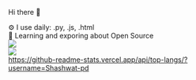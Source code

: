  Hi there 👋


⚙️ I use daily: .py, .js, .html <br>
🌱 Learning and exporing about Open Source <br>
<img src="https://img.shields.io/badge/LinkedIn-0077B5?style=for-the-badge&logo=linkedin&logoColor=white](https://img.shields.io/badge/Django-092E20?style=for-the-badge&logo=django&logoColor=green)" />  
<img src="https://img.shields.io/badge/LinkedIn-0077B5?style=for-the-badge&logo=linkedin&logoColor=white](https://img.shields.io/badge/Django-092E20?style=for-the-badge&logo=django&logoColor=green)](https://img.shields.io/badge/React-20232A?style=for-the-badge&logo=react&logoColor=61DAFB)" />  
https://github-readme-stats.vercel.app/api/top-langs/?username=Shashwat-pd
